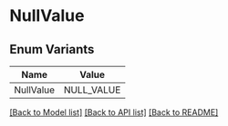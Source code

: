 # NullValue

## Enum Variants

| Name | Value |
|---- | -----|
| NullValue | NULL_VALUE |


[[Back to Model list]](../README.md#documentation-for-models) [[Back to API list]](../README.md#documentation-for-api-endpoints) [[Back to README]](../README.md)


